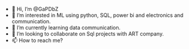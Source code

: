 - 👋 Hi, I’m @GaPDbZ
- 👀 I’m interested in ML using python, SQL, power bi and electronics and communication.
- 🌱 I’m currently learning data communication.
- 💞️ I’m looking to collaborate on Sql projects with ART company.
- 📫 How to reach me?

<!---
GaPDbZ/GaPDbZ is a ✨ special ✨ repository because its `README.md` (this file) appears on your GitHub profile.
You can click the Preview link to take a look at your changes.
--->
